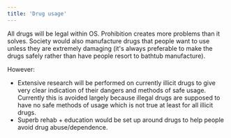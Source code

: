 ```yaml
---
title: 'Drug usage'
---
```


All drugs will be legal within OS. Prohibition creates more problems than it solves. Society would also manufacture drugs that people want to use unless they are extremely damaging (it's always preferable to make the drugs safely rather than have people resort to bathtub manufacture).

However:

* Extensive research will be performed on currently illicit drugs to give very clear indication of their dangers and methods of safe usage. Currently this is avoided largely because illegal drugs are supposed to have no safe methods of usage which is not true at least for all illicit drugs.
* Superb rehab + education would be set up around drugs to help people avoid drug abuse/dependence.
